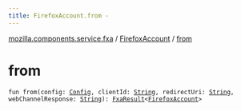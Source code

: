 ```yaml
---
title: FirefoxAccount.from - 
---
```


[mozilla.components.service.fxa](../index.html) / [FirefoxAccount](index.html) / [from](./from.html)

# from

`fun from(config: `[`Config`](../-config/index.html)`, clientId: `[`String`](https://kotlinlang.org/api/latest/jvm/stdlib/kotlin/-string/index.html)`, redirectUri: `[`String`](https://kotlinlang.org/api/latest/jvm/stdlib/kotlin/-string/index.html)`, webChannelResponse: `[`String`](https://kotlinlang.org/api/latest/jvm/stdlib/kotlin/-string/index.html)`): `[`FxaResult`](../-fxa-result/index.html)`<`[`FirefoxAccount`](index.html)`>`